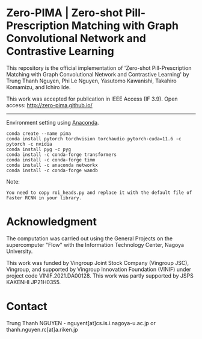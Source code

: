 # Zero-PIMA | Zero-shot Pill-Prescription Matching with Graph Convolutional Network and Contrastive Learning

This repository is the official implementation of 'Zero-shot Pill-Prescription Matching with Graph Convolutional Network and Contrastive Learning' by Trung Thanh Nguyen, Phi Le Nguyen, Yasutomo Kawanishi, Takahiro Komamizu, and Ichiro Ide.

This work was accepted for publication in IEEE Access (IF 3.9). 
Open access: http://zero-pima.github.io/

---
Environment setting using [Anaconda](https://www.anaconda.com/).

```
conda create --name pima
conda install pytorch torchvision torchaudio pytorch-cuda=11.6 -c pytorch -c nvidia
conda install pyg -c pyg
conda install -c conda-forge transformers
conda install -c conda-forge timm
conda install -c anaconda networkx
conda install -c conda-forge wandb
```

Note:
```
You need to copy roi_heads.py and replace it with the default file of Faster RCNN in your library.
```


# Acknowledgment
The computation was carried out using the General Projects on the supercomputer "Flow" with the Information Technology Center, Nagoya University.

This work was funded by Vingroup Joint Stock Company (Vingroup JSC), Vingroup, and supported by Vingroup Innovation Foundation (VINIF) under project code VINIF.2021.DA00128. This work was partly supported by JSPS KAKENHI JP21H0355.

# Contact
Trung Thanh NGUYEN - nguyent[at]cs.is.i.nagoya-u.ac.jp or thanh.nguyen.rc[at]a.riken.jp
